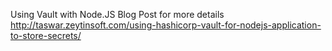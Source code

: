 Using Vault with Node.JS
Blog Post for more details
http://taswar.zeytinsoft.com/using-hashicorp-vault-for-nodejs-application-to-store-secrets/

